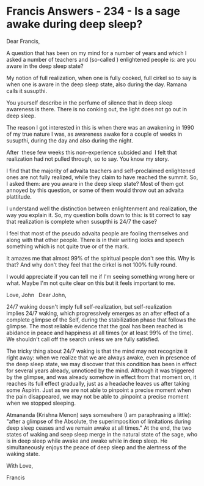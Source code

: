 # Francis Answers - 234 - Is a sage awake during deep sleep?






  


  

Dear Francis,  

A question that has been on my mind for a number of years and which I asked a number of teachers and (so-called ) enlightened people is: are you aware in the deep sleep state?  

My notion of full realization, when one is fully cooked, full cirkel so to say is when one is aware in the deep sleep state, also during the day. Ramana calls it susupthi.  

You yourself describe in the perfume of silence that in deep sleep awareness is there. There is no conking out, the light does not go out in deep sleep.  

The reason I got interested in this is when there was an awakening in 1990 of my true nature I was, as awareness awake for a couple of weeks in susupthi, during the day and also during the night.  

After &nbsp;these few weeks this non-experience subsided and &nbsp;I felt that realization had not pulled through, so to say. You know my story.  

I find that the majority of advaita teachers and self-proclaimed enlightened ones are not fully realized, while they claim to have reached the summit. So, I asked them: are you aware in the deep sleep state? Most of them got annoyed by this question, or some of them would throw out an advaita plattitude.  

I understand well the distinction between enlightenment and realization, the way you explain it. So, my question boils down to this: is tit correct to say that realization is complete when susupthi is 24/7 the case?  

I feel that most of the pseudo advaita people are fooling themselves and along with that other people. There is in their writing looks and speech something which is not quite true or of the mark.  

It amazes me that almost 99% of the spiritual people don't see this. Why is that? And why don't they feel that the cirkel is not 100% fully round.  

I would appreciate if you can tell me if I'm seeing something wrong here or what. Maybe I'm not quite clear on this but it feels important to me.  

Love, John
&nbsp;
Dear John,

24/7 waking doesn't imply full self-realization, but&nbsp;self-realization implies&nbsp;24/7 waking, which progressively emerges as an after effect of a complete glimpse of the Self, during the stabilization phase that follows the glimpse. The most reliable evidence that the goal has been reached is abidance in peace and happiness at all times (or at least 99% of the time). We shouldn't call off the search unless we are fully satisfied.

The tricky thing about 24/7 waking is that the mind may not recognize it right away: when we realize that we are always awake, even in presence of the deep sleep state, we may discover that this condition has been in effect for several years already, unnoticed by the mind. Although it was triggered by the glimpse, and was already somehow in effect from that moment on, it reaches its full effect gradually, just as a headache leaves us after taking some Aspirin. Just as we are not able to pinpoint a precise moment when the pain disappeared, we may not be able to .pinpoint a precise moment when we stopped sleeping.

Atmananda (Krishna Menon) says somewhere (I am paraphrasing a little): &quot;after a glimpse of the Absolute, the superimposition of limitations during deep sleep ceases and we remain awake at all times.&quot; At the end, the two states of waking and seep sleep merge in the natural state of the sage, who is in deep sleep while awake and awake while in deep sleep. He simultaneously enjoys the peace of deep sleep and the alertness of the waking state.

With Love,

Francis













